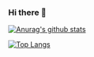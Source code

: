 ### Hi there 👋

[![Anurag's github stats](https://github-readme-stats.vercel.app/api?username=mental-block&show_icons=true&theme=transparent&count_private=true&title_color=18CAE6&hide_border=true)](https://github.com/anuraghazra/github-readme-stats)

[![Top Langs](https://github-readme-stats.vercel.app/api/top-langs/?username=mental-block&layout=compact)](https://github.com/anuraghazra/github-readme-stats)
